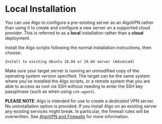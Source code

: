 # Local Installation

You can use Algo to configure a pre-existing server as an AlgoVPN rather than using it to create and configure a new server on a supported cloud provider. This is referred to as a **local** installation rather than a **cloud** deployment.

Install the Algo scripts following the normal installation instructions, then choose:
```
Install to existing Ubuntu 18.04 or 19.04 server (Advanced)
```
Make sure your target server is running an unmodified copy of the operating system version specified. The target can be the same system where you've installed the Algo scripts, or a remote system that you are able to access as root via SSH without needing to enter the SSH key passphrase (such as when using `ssh-agent`).

**PLEASE NOTE**: Algo is intended for use to create a _dedicated_ VPN server. No uninstallation option is provided. If you install Algo on an existing server any existing services might break. In particular, the firewall rules will be overwritten. See [AlgoVPN and Firewalls](/docs/firewalls.md) for more information.
